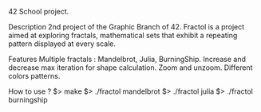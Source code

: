 42 School project.

Description
2nd project of the Graphic Branch of 42. Fractol is a project aimed at exploring fractals, mathematical sets that exhibit a repeating pattern displayed at every scale.

Features
Multiple fractals : Mandelbrot, Julia, BurningShip. Increase and decrease max iteration for shape calculation. Zoom and unzoom. Different colors patterns.

How to use ?
$> make
$> ./fractol mandelbrot
$> ./fractol julia
$> ./fractol burningship
